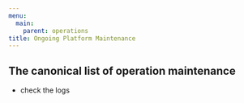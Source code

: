 ```yaml
---
menu:
  main:
    parent: operations
title: Ongoing Platform Maintenance
---
```


## The canonical list of operation maintenance

- check the logs
